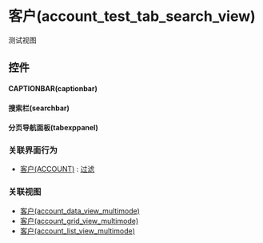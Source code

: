 # 客户(account_test_tab_search_view)  <!-- {docsify-ignore-all} -->


测试视图



## 控件
#### CAPTIONBAR(captionbar)
#### 搜索栏(searchbar)
#### 分页导航面板(tabexppanel)


### 关联界面行为
  * [客户(ACCOUNT)](module/crm/account) : [过滤](module/crm/account#界面行为)

### 关联视图
  * [客户(account_data_view_multimode)](app/view/account_data_view_multimode)
  * [客户(account_grid_view_multimode)](app/view/account_grid_view_multimode)
  * [客户(account_list_view_multimode)](app/view/account_list_view_multimode)

<script>
 const { createApp } = Vue
  createApp({
    data() {
      return {

      }
    }
  }).use(ElementPlus).mount('#app')
</script>
